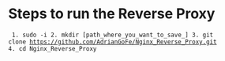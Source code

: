 # Steps to run the Reverse Proxy
<code> 1. sudo -i
2. mkdir [path_where_you_want_to_save_]
3. git clone https://github.com/AdrianGoFe/Nginx_Reverse_Proxy.git
4. cd Nginx_Reverse_Proxy
</code>
